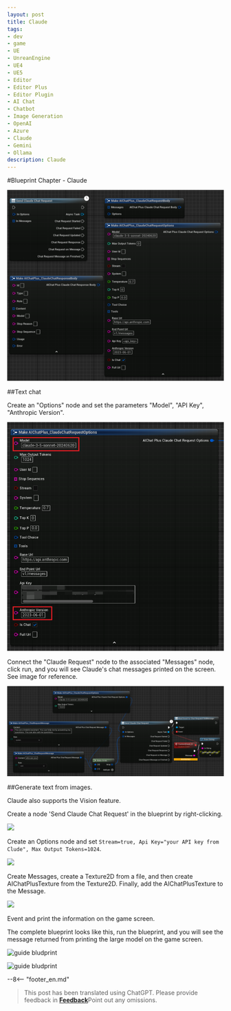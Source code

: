```yaml
---
layout: post
title: Claude
tags:
- dev
- game
- UE
- UnreanEngine
- UE4
- UE5
- Editor
- Editor Plus
- Editor Plugin
- AI Chat
- Chatbot
- Image Generation
- OpenAI
- Azure
- Claude
- Gemini
- Ollama
description: Claude
---
```


<meta property="og:title" content="UE 插件 AIChatPlus 使用说明 - 蓝图篇 - Claude" />

#Blueprint Chapter - Claude

![blueprint](assets/img/2024-ue-aichatplus/usage/blueprint/claude_all.png)

##Text chat

Create an "Options" node and set the parameters "Model", "API Key", "Anthropic Version".

![](assets/img/2024-ue-aichatplus/usage/blueprint/claude_chat_1.png)

Connect the "Claude Request" node to the associated "Messages" node, click run, and you will see Claude's chat messages printed on the screen. See image for reference.

![](assets/img/2024-ue-aichatplus/usage/blueprint/claude_chat_2.png)

##Generate text from images.

Claude also supports the Vision feature.

Create a node 'Send Claude Chat Request' in the blueprint by right-clicking.

![](assets/img/2024-ue-aichatplus/guide_claude_blueprint_1.png)

Create an Options node and set `Stream=true, Api Key="your API key from Clude", Max Output Tokens=1024`.

![](assets/img/2024-ue-aichatplus/guide_claude_blueprint_2.png)

Create Messages, create a Texture2D from a file, and then create AIChatPlusTexture from the Texture2D. Finally, add the AIChatPlusTexture to the Message.

![](assets/img/2024-ue-aichatplus/guide_claude_blueprint_3.png)

Event and print the information on the game screen.

The complete blueprint looks like this, run the blueprint, and you will see the message returned from printing the large model on the game screen.

![guide bludprint](assets/img/2024-ue-aichatplus/guide_claude_blueprint_4.png)

![guide bludprint](assets/img/2024-ue-aichatplus/guide_claude_blueprint_5.png)


--8<-- "footer_en.md"


> This post has been translated using ChatGPT. Please provide feedback in [**Feedback**](https://github.com/disenone/wiki_blog/issues/new)Point out any omissions. 
